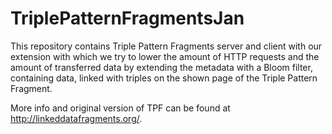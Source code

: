 # TriplePatternFragmentsJan
This repository contains Triple Pattern Fragments server and client with our extension with which we try to lower the amount of HTTP requests and the amount of transferred data by extending the metadata with a Bloom filter, containing data, linked with triples on the shown page of the Triple Pattern Fragment.

More info and original version of TPF can be found at http://linkeddatafragments.org/.
